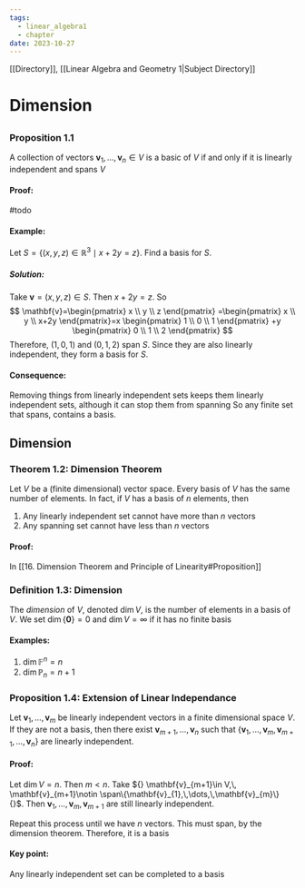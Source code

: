 ```yaml
---
tags:
  - linear_algebra1
  - chapter
date: 2023-10-27
---
```

[[Directory]], [[Linear Algebra and Geometry 1|Subject Directory]]
# Dimension
## 
### Proposition 1.1
A collection of vectors ${} \mathbf{v}_{1},\,\dots,\,\mathbf{v}_{n}\in V {}$ is a basic of $V {}$ if and only if it is linearly independent and spans $V {}$
#### Proof: 
#todo 
#### Example:
Let ${} S=\{ (x,\, y,\, z)\in \mathbb{R}^{3} \mid x+2y=z\} {}$. Find a basis for $S$.
##### Solution:
Take ${} \mathbf{v}=(x,\, y,\, z)\in S {}$. Then ${} x+2y=z {}$. So
$$
\mathbf{v}=\begin{pmatrix} x \\ y \\ z \end{pmatrix} =\begin{pmatrix} x \\ y \\ x+2y \end{pmatrix}=x \begin{pmatrix} 1 \\ 0 \\ 1 \end{pmatrix} +y \begin{pmatrix} 0 \\ 1 \\ 2 \end{pmatrix}
$$
Therefore, ${} (1,\, 0,\, 1) {}$ and ${} (0,\, 1,\, 2) {}$ span $S {}$. Since they are also linearly independent, they form a basis for ${} S {}$. 
#### Consequence:
Removing things from linearly independent sets keeps them linearly independent sets, although it can stop them from spanning
So any finite set that spans, contains a basis.
## Dimension
### Theorem 1.2: Dimension Theorem
Let $V {}$ be a (finite dimensional) vector space. Every basis of ${} V$ has the same number of elements. In fact, if $V$ has a basis of $n$ elements, then
1. Any linearly independent set cannot have more than $n$ vectors
2. Any spanning set cannot have less than $n {}$ vectors
#### Proof:
In [[16. Dimension Theorem and Principle of Linearity#Proposition]]
### Definition 1.3: Dimension
The *dimension* of ${} V$, denoted ${} \dim V {}$, is the number of elements in a basis of $V$. We set ${} \dim \{ \mathbf{0} \}=0 {}$ and ${} \dim V=\infty {}$ if it has no finite basis
#### Examples:
1. ${} \dim \mathbb{F}^{n}=n {}$
2. $\dim \mathbb{P}_{n}=n+1 {}$
### Proposition 1.4: Extension of Linear Independance
Let ${} \mathbf{v}_{1},\,\dots,\,\mathbf{v}_{m} {}$ be linearly independent vectors in a finite dimensional space ${} V {}$. If they are not a basis, then there exist ${} \mathbf{v}_{m+1},\,\dots,\,\mathbf{v}_{n} {}$ such that ${} \{ \mathbf{v}_{1},\,\dots,\,\mathbf{v}_{m},\, \mathbf{v}_{m+1},\,\dots,\,\mathbf{v}_{n} \} {}$ are linearly independent.
#### Proof:
Let ${} \dim V=n {}$. Then $m<n {}$. Take ${} \mathbf{v}_{m+1}\in V,\, \mathbf{v}_{m+1}\notin \span\{\mathbf{v}_{1},\,\dots,\,\mathbf{v}_{m}\} {}$. Then ${} \mathbf{v}_{1},\,\dots,\,\mathbf{v}_{m},\, \mathbf{v}_{m+1}$ are still linearly independent. 

Repeat this process until we have $n$ vectors. This must span, by the dimension theorem. Therefore, it is a basis
#### Key point:
Any linearly independent set can be completed to a basis